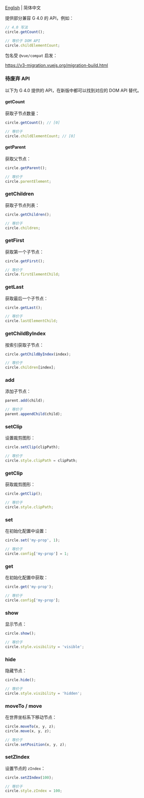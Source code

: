 [English](./README.md) | 简体中文

提供部分兼容 G 4.0 的 API，例如：

```js
// 4.0 写法
circle.getCount();

// 等价于 DOM API
circle.childElementCount;
```

包名受 `@vue/compat` 启发：

https://v3-migration.vuejs.org/migration-build.html

### 待废弃 API

以下为 G 4.0 提供的 API，在新版中都可以找到对应的 DOM API 替代。

#### getCount

获取子节点数量：

```js
circle.getCount(); // [0]

// 等价于
circle.childElementCount; // [0]
```

#### getParent

获取父节点：

```js
circle.getParent();

// 等价于
circle.parentElement;
```

### getChildren

获取子节点列表：

```js
circle.getChildren();

// 等价于
circle.children;
```

### getFirst

获取第一个子节点：

```js
circle.getFirst();

// 等价于
circle.firstElementChild;
```

### getLast

获取最后一个子节点：

```js
circle.getLast();

// 等价于
circle.lastElementChild;
```

### getChildByIndex

按索引获取子节点：

```js
circle.getChildByIndex(index);

// 等价于
circle.children[index];
```

### add

添加子节点：

```js
parent.add(child);

// 等价于
parent.appendChild(child);
```

### setClip

设置裁剪图形：

```js
circle.setClip(clipPath);

// 等价于
circle.style.clipPath = clipPath;
```

### getClip

获取裁剪图形：

```js
circle.getClip();

// 等价于
circle.style.clipPath;
```

### set

在初始化配置中设置：

```js
circle.set('my-prop', 1);

// 等价于
circle.config['my-prop'] = 1;
```

### get

在初始化配置中获取：

```js
circle.get('my-prop');

// 等价于
circle.config['my-prop'];
```

### show

显示节点：

```js
circle.show();

// 等价于
circle.style.visibility = 'visible';
```

### hide

隐藏节点：

```js
circle.hide();

// 等价于
circle.style.visibility = 'hidden';
```

### moveTo / move

在世界坐标系下移动节点：

```js
circle.moveTo(x, y, z);
circle.move(x, y, z);

// 等价于
circle.setPosition(x, y, z);
```

### setZIndex

设置节点的 `zIndex`：

```js
circle.setZIndex(100);

// 等价于
circle.style.zIndex = 100;
```
